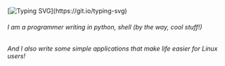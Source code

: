 [![Typing SVG](https://readme-typing-svg.herokuapp.com?font=Consolas&pause=1000&color=F76B04&center=true&width=435&lines=Hello!)](https://git.io/typing-svg)
###### I am a programmer writing in python, shell (by the way, cool stuff!)
###### And I also write some simple applications that make life easier for Linux users!
###### 
###### 


